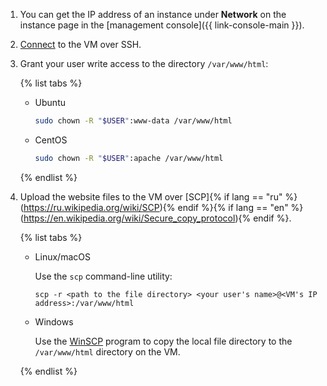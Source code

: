 1. You can get the IP address of an instance under **Network** on the instance page in the [management console]({{ link-console-main }}).

1. [Connect](../../compute/operations/vm-connect/ssh.md) to the VM over SSH.

1. Grant your user write access to the directory `/var/www/html`:

   {% list tabs %}

   - Ubuntu

     ```bash
     sudo chown -R "$USER":www-data /var/www/html
     ```

   - CentOS

     ```bash
     sudo chown -R "$USER":apache /var/www/html
     ```

   {% endlist %}

1. Upload the website files to the VM over [SCP]{% if lang == "ru" %}(https://ru.wikipedia.org/wiki/SCP){% endif %}{% if lang == "en" %}(https://en.wikipedia.org/wiki/Secure_copy_protocol){% endif %}.

   {% list tabs %}

   - Linux/macOS
   
     Use the `scp` command-line utility:
   
     ```
     scp -r <path to the file directory> <your user's name>@<VM's IP address>:/var/www/html
     ```
   
   - Windows
   
     Use the [WinSCP](https://winscp.net/eng/download.php) program to copy the local file directory to the `/var/www/html` directory on the VM.

   {% endlist %}


